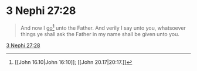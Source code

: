 # 3 Nephi 27:28

> And now I <u>go</u>[^a] unto the Father. And verily I say unto you, whatsoever things ye shall ask the Father in my name shall be given unto you.

[3 Nephi 27:28](https://www.churchofjesuschrist.org/study/scriptures/bofm/3-ne/27?lang=eng&id=p28#p28)


[^a]: [[John 16.10|John 16:10]]; [[John 20.17|20:17.]]
